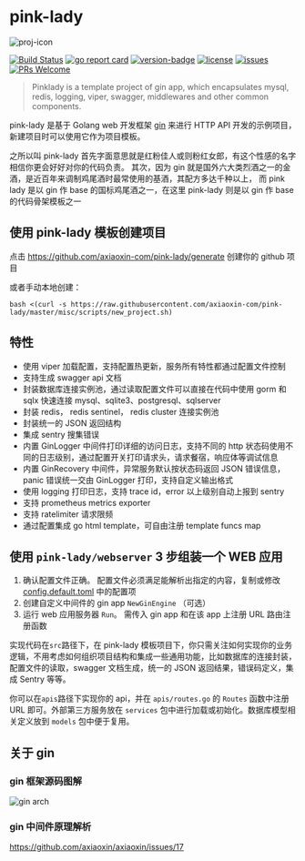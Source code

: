 # pink-lady

![proj-icon](./misc/pics/logo.png)

[![Build Status](https://travis-ci.org/axiaoxin-com/pink-lady.svg?branch=master)](https://travis-ci.org/axiaoxin-com/pink-lady)
[![go report card](https://goreportcard.com/badge/github.com/axiaoxin-com/pink-lady)](https://goreportcard.com/report/github.com/axiaoxin-com/pink-lady)
[![version-badge](https://img.shields.io/github/release/axiaoxin-com/pink-lady.svg)](https://github.com/axiaoxin-com/pink-lady/releases)
[![license](https://img.shields.io/github/license/axiaoxin-com/pink-lady.svg)](https://github.com/axiaoxin-com/pink-lady/blob/master/LICENSE)
[![issues](https://img.shields.io/github/issues/axiaoxin-com/pink-lady.svg)](https://github.com/axiaoxin-com/pink-lady/issues)
[![PRs Welcome](https://img.shields.io/badge/PRs-welcome-brightgreen.svg)](https://github.com/axiaoxin-com/pink-lady/pulls)

> Pinklady is a template project of gin app, which encapsulates mysql, redis, logging, viper, swagger, middlewares and other common components.

pink-lady 是基于 Golang web 开发框架 [gin](https://github.com/gin-gonic/gin)
来进行 HTTP API 开发的示例项目，新建项目时可以使用它作为项目模板。

之所以叫 pink-lady 首先字面意思就是红粉佳人或则粉红女郎，有这个性感的名字相信你更会好好对你的代码负责。
其次，因为 gin 就是国外六大类烈酒之一的金酒，是近百年来调制鸡尾酒时最常使用的基酒，其配方多达千种以上，
而 pink lady 是以 gin 作 base 的国标鸡尾酒之一，在这里 pink-lady 则是以 gin 作 base 的代码骨架模板之一

## 使用 pink-lady 模板创建项目

点击 <https://github.com/axiaoxin-com/pink-lady/generate> 创建你的 github 项目

或者手动本地创建：

```
bash <(curl -s https://raw.githubusercontent.com/axiaoxin-com/pink-lady/master/misc/scripts/new_project.sh)
```

## 特性

- 使用 viper 加载配置，支持配置热更新，服务所有特性都通过配置文件控制
- 支持生成 swagger api 文档
- 封装数据库连接实例池，通过读取配置文件可以直接在代码中使用 gorm 和 sqlx 快速连接 mysql、sqlite3、postgresql、sqlserver
- 封装 redis， redis sentinel， redis cluster 连接实例池
- 封装统一的 JSON 返回结构
- 集成 sentry 搜集错误
- 内置 GinLogger 中间件打印详细的访问日志，支持不同的 http 状态码使用不同的日志级别，通过配置开关打印请求头，请求餐宿，响应体等调试信息
- 内置 GinRecovery 中间件，异常服务默认按状态码返回 JSON 错误信息，panic 错误统一交由 GinLogger 打印，支持自定义输出格式
- 使用 logging 打印日志，支持 trace id，error 以上级别自动上报到 sentry
- 支持 prometheus metrics exporter
- 支持 ratelimiter 请求限频
- 通过配置集成 go html template，可自由注册 template funcs map

## 使用 `pink-lady/webserver` 3 步组装一个 WEB 应用

1. 确认配置文件正确。
   配置文件必须满足能解析出指定的内容，复制或修改 [config.default.toml](./src/config.default.toml) 中的配置项
2. 创建自定义中间件的 gin app `NewGinEngine` （可选）
3. 运行 web 应用服务器 `Run`。
   需传入 gin app 和在该 app 上注册 URL 路由注册函数

实现代码在`src`路径下，在 pink-lady 模板项目下，你只需关注如何实现你的业务逻辑，不用考虑如何组织项目结构和集成一些通用功能，比如数据库的连接封装，配置文件的读取，swagger 文档生成，统一的 JSON 返回结果，错误码定义，集成 Sentry 等等。

你可以在`apis`路径下实现你的 api，并在 `apis/routes.go` 的 `Routes` 函数中注册 URL 即可。外部第三方服务放在 `services` 包中进行加载或初始化。数据库模型相关定义放到 `models` 包中便于复用。

## 关于 gin

### gin 框架源码图解

![gin arch](./misc/pics/gin_arch.svg)

### gin 中间件原理解析

<https://github.com/axiaoxin/axiaoxin/issues/17>
